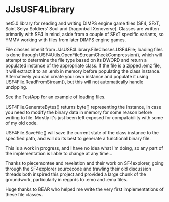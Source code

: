 # JJsUSF4Library

net5.0 library for reading and writing DIMPS engine game files (SF4, SFxT, Saint Seiya Soldiers' Soul and Dragonball Xenoverse). Classes are written primarily with SF4 in mind, aside from a couple of SFxT specific variants, so YMMV working with files from later DIMPS engine games.

File classes inherit from JJsUSF4Library.FileClasses.USF4File; loading files is done through USF4Utils.OpenFileStreamCheckCompression(), which will attempt to determine the file type based on its DWORD and return a populated instance of the appropriate class. If the file is a zipped .emz file, it will extract it to an .emb in memory before populating the class instance. Alternatively you can create your own instance and populate it using USF4File.ReadFromStream(), but this will not automatically handle unzipping. 

See the TestApp for an example of loading files.

USF4File.GenerateBytes() returns byte[] representing the instance, in case you need to modify the binary data in memory for some reason before writing to file. Mostly it's just been left exposed for compatability with some of my old code.

USF4File.SaveFile() will save the current state of the class instance to the specified path, and will do its best to generate a functional binary file.

This is a work in progress, and I have no idea what I'm doing, so any part of the implementation is liable to change at any time...

Thanks to piecemontee and revelation and their work on SF4explorer, going through the SF4explorer sourcecode and trawling their old discussion threads both inspired this project and provided a large chunk of the groundwork, particularly in regards to .emo and .ema files.

Huge thanks to BEAR who helped me write the very first implementations of these file classes.
